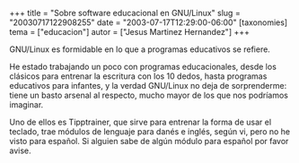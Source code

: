 +++
title = "Sobre software educacional en GNU/Linux"
slug = "20030717122908255"
date = "2003-07-17T12:29:00-06:00"
[taxonomies]
tema = ["educacion"]
autor = ["Jesus Martinez Hernandez"]
+++

GNU/Linux es formidable en lo que a programas educativos se refiere.

He estado trabajando un poco con programas educacionales, desde los
clásicos para entrenar la escritura con los 10 dedos, hasta programas
educativos para infantes, y la verdad GNU/Linux no deja de sorprenderme:
tiene un basto arsenal al respecto, mucho mayor de los que nos podríamos
imaginar.

Uno de ellos es Tipptrainer, que sirve para entrenar la forma de usar el
teclado, trae módulos de lenguaje para danés e inglés, según vi, pero no
he visto para español. Si alguien sabe de algún módulo para español por
favor avise.
